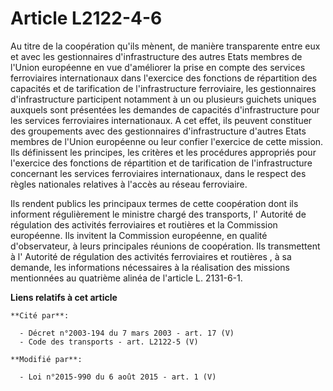# Article L2122-4-6

Au titre de la coopération qu'ils mènent, de manière transparente entre eux et avec les gestionnaires d'infrastructure des
autres Etats membres de l'Union européenne en vue d'améliorer la prise en compte des services ferroviaires internationaux
dans l'exercice des fonctions de répartition des capacités et de tarification de l'infrastructure ferroviaire, les
gestionnaires d'infrastructure participent notamment à un ou plusieurs guichets uniques auxquels sont présentées les demandes
de capacités d'infrastructure pour les services ferroviaires internationaux. A cet effet, ils peuvent constituer des
groupements avec des gestionnaires d'infrastructure d'autres Etats membres de l'Union européenne ou leur confier l'exercice
de cette mission. Ils définissent les principes, les critères et les procédures appropriés pour l'exercice des fonctions de
répartition et de tarification de l'infrastructure concernant les services ferroviaires internationaux, dans le respect des
règles nationales relatives à l'accès au réseau ferroviaire. 

Ils rendent publics les principaux termes de cette coopération dont ils informent régulièrement le ministre chargé des
transports, l'     Autorité de régulation des activités ferroviaires et routières  et la Commission européenne. Ils invitent
la Commission européenne, en qualité d'observateur, à leurs principales réunions de coopération. Ils transmettent à l'
Autorité de régulation des activités ferroviaires et routières , à sa demande, les informations nécessaires à la réalisation
des missions mentionnées au quatrième alinéa de l'article L. 2131-6-1.

**Liens relatifs à cet article**

	**Cité par**:

	  - Décret n°2003-194 du 7 mars 2003 - art. 17 (V)
	  - Code des transports - art. L2122-5 (V)

	**Modifié par**:

	  - Loi n°2015-990 du 6 août 2015 - art. 1 (V)
